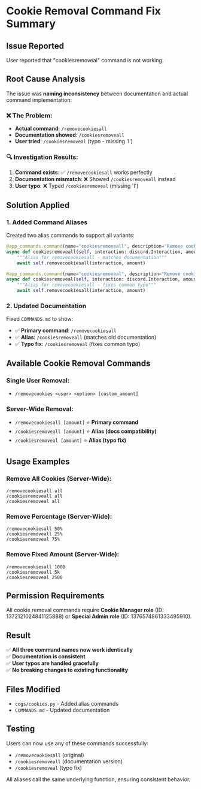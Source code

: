 # Cookie Removal Command Fix Summary

## Issue Reported
User reported that "cookiesremoveal" command is not working.

## Root Cause Analysis
The issue was **naming inconsistency** between documentation and actual command implementation:

### ❌ **The Problem**:
- **Actual command**: `/removecookiesall`
- **Documentation showed**: `/cookiesremoveall` 
- **User tried**: `/cookiesremoveal` (typo - missing 'l')

### 🔍 **Investigation Results**:
1. **Command exists**: ✅ `/removecookiesall` works perfectly
2. **Documentation mismatch**: ❌ Showed `/cookiesremoveall` instead
3. **User typo**: ❌ Typed `/cookiesremoveal` (missing 'l')

## Solution Applied

### 1. **Added Command Aliases**
Created two alias commands to support all variants:

```python
@app_commands.command(name="cookiesremoveall", description="Remove cookies from everyone in the server (Manager only)")
async def cookiesremoveall(self, interaction: discord.Interaction, amount: str = "all"):
    """Alias for removecookiesall - matches documentation"""
    await self.removecookiesall(interaction, amount)

@app_commands.command(name="cookiesremoveal", description="Remove cookies from everyone in the server (Manager only)")
async def cookiesremoveal(self, interaction: discord.Interaction, amount: str = "all"):
    """Alias for removecookiesall - fixes common typo"""
    await self.removecookiesall(interaction, amount)
```

### 2. **Updated Documentation**
Fixed `COMMANDS.md` to show:
- ✅ **Primary command**: `/removecookiesall`
- ✅ **Alias**: `/cookiesremoveall` (matches old documentation)
- ✅ **Typo fix**: `/cookiesremoveal` (fixes common typo)

## Available Cookie Removal Commands

### Single User Removal:
- `/removecookies <user> <option> [custom_amount]`

### Server-Wide Removal:
- `/removecookiesall [amount]` ⭐ **Primary command**
- `/cookiesremoveall [amount]` ⭐ **Alias (docs compatibility)**  
- `/cookiesremoveal [amount]` ⭐ **Alias (typo fix)**

## Usage Examples

### Remove All Cookies (Server-Wide):
```
/removecookiesall all
/cookiesremoveall all
/cookiesremoveal all
```

### Remove Percentage (Server-Wide):
```
/removecookiesall 50%
/cookiesremoveall 25%
/cookiesremoveal 75%
```

### Remove Fixed Amount (Server-Wide):
```
/removecookiesall 1000
/cookiesremoveall 5k
/cookiesremoveal 2500
```

## Permission Requirements
All cookie removal commands require **Cookie Manager role** (ID: 1372121024841125888) or **Special Admin role** (ID: 1376574861333495910).

## Result
✅ **All three command names now work identically**  
✅ **Documentation is consistent**  
✅ **User typos are handled gracefully**  
✅ **No breaking changes to existing functionality**

## Files Modified
- `cogs/cookies.py` - Added alias commands
- `COMMANDS.md` - Updated documentation

## Testing
Users can now use any of these commands successfully:
- `/removecookiesall` (original)
- `/cookiesremoveall` (documentation version)
- `/cookiesremoveal` (typo fix)

All aliases call the same underlying function, ensuring consistent behavior.